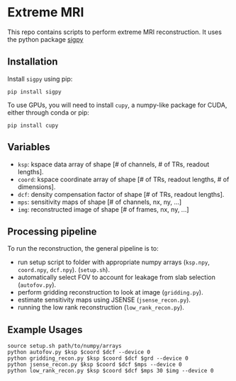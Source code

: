 # Extreme MRI

This repo contains scripts to perform extreme MRI reconstruction. It uses the python package [sigpy](https://github.com/mikgroup/sigpy)


## Installation

Install `sigpy` using pip:

	pip install sigpy
	
To use GPUs, you will need to install `cupy`, a numpy-like package for CUDA, either through conda or pip:

	pip install cupy
	

## Variables

- `ksp`: kspace data array of shape [# of channels, # of TRs, readout lengths].
- `coord`: kspace coordinate array of shape [# of TRs, readout lengths, # of dimensions].
- `dcf`: density compensation factor of shape [# of TRs, readout lengths].
- `mps`: sensitivity maps of shape [# of channels, nx, ny, ...]
- `img`: reconstructed image of shape [# of frames, nx, ny, ...]


## Processing pipeline

To run the reconstruction, the general pipeline is to:

- run setup script to folder with appropriate numpy arrays (`ksp.npy`, `coord.npy`, `dcf.npy`). (`setup.sh`).
- automatically select FOV to account for leakage from slab selection (`autofov.py`).
- perform gridding reconstruction to look at image (`gridding.py`).
- estimate sensitivity maps using JSENSE (`jsense_recon.py`).
- running the low rank reconstruction (`low_rank_recon.py`).


## Example Usages

	source setup.sh path/to/numpy/arrays
	python autofov.py $ksp $coord $dcf --device 0
	python gridding_recon.py $ksp $coord $dcf $grd --device 0
	python jsense_recon.py $ksp $coord $dcf $mps --device 0
	python low_rank_recon.py $ksp $coord $dcf $mps 30 $img --device 0
